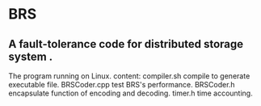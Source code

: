 # BRS
A fault-tolerance code for distributed storage system .
---------------------------------------------------------
The program running on Linux.
content:
compiler.sh   compile to generate executable file.
BRSCoder.cpp  test BRS's performance.
BRSCoder.h    encapsulate function of encoding and decoding.
timer.h       time accounting.
